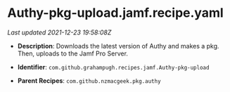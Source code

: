 # Authy-pkg-upload.jamf.recipe.yaml

_Last updated 2021-12-23 19:58:08Z_

- **Description**: Downloads the latest version of Authy and makes a pkg. Then, uploads to the Jamf Pro Server.

- **Identifier**: `com.github.grahampugh.recipes.jamf.Authy-pkg-upload`

- **Parent Recipes**: `com.github.nzmacgeek.pkg.authy`